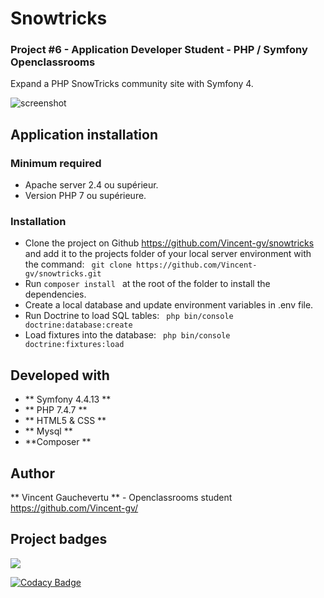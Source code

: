 # Snowtricks

### Project #6 - Application Developer Student - PHP / Symfony Openclassrooms

Expand a PHP SnowTricks community site with Symfony 4.

![screenshot](http://vincent-dev.com/img/screenshot2.jpg)

## Application installation

### Minimum required

* Apache server 2.4 ou supérieur.  
* Version PHP 7 ou supérieure. 

### Installation

* Clone the project on Github https://github.com/Vincent-gv/snowtricks and add it to the projects folder of your local server environment with the command:
`` 
git clone https://github.com/Vincent-gv/snowtricks.git
`` 
* Run 
`` composer install 
``  at the root of the folder to install the dependencies.
* Create a local database and update environment variables in .env file.
* Run Doctrine to load SQL tables: 
`` 
php bin/console doctrine:database:create
`` 
 * Load fixtures into the database: 
`` 
 php bin/console doctrine:fixtures:load
`` 

## Developed with

* ** Symfony 4.4.13 **
* ** PHP 7.4.7 **
* ** HTML5 & CSS **
* ** Mysql **
* **Composer **

## Author

** Vincent Gauchevertu ** - Openclassrooms student
https://github.com/Vincent-gv/

## Project badges

<a href="https://codeclimate.com/github/codeclimate/codeclimate/maintainability"><img src="https://api.codeclimate.com/v1/badges/a99a88d28ad37a79dbf6/maintainability" /></a>

[![Codacy Badge](https://api.codacy.com/project/badge/Grade/cafec2004c2c439aaef161f8d81b9d0b)](https://app.codacy.com/manual/Vincent-gv/snowtricks?utm_source=github.com&utm_medium=referral&utm_content=Vincent-gv/snowtricks&utm_campaign=Badge_Grade_Dashboard)
